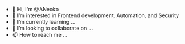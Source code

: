 - 👋 Hi, I’m @ANeoko
- 👀 I’m interested in Frontend development, Automation, and Security
- 🌱 I’m currently learning ...
- 💞️ I’m looking to collaborate on ...
- 📫 How to reach me ...

<!---
ANeoko/ANeoko is a ✨ special ✨ repository because its `README.md` (this file) appears on your GitHub profile.
You can click the Preview link to take a look at your changes.
--->
